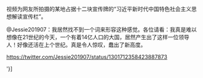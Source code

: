 视频为网友所拍摄的某地占据十二块宣传牌的“习近平新时代中国特色社会主义思想解读宣传栏”。

@Jessie201907：我居然找不到一个词来形容这种感觉。各位请看：我真是难以想像在21世纪的今天，一个有着14亿人口的大国，居然产生出了这样一位领导人！好像还活在上个世纪。真是令人惊叹，蠢出了新高度。

https://twitter.com/Jessie201907/status/1301712358423887873 

'}]